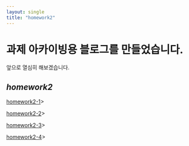 ```yaml
---
layout: single
title: "homework2"
---
```


# 과제 아카이빙용 블로그를 만들었습니다.

앞으로 열심히 해보겠습니다.





  <h2 class="w3-wide"><i>homework2</i></h2>
    <p class="w3-justify"><a href="homework21.html">homework2-1</a>><p>
    <p class="w3-justify"><a href="homework22.html">homework2-2</a>><p>
    <p class="w3-justify"><a href="homework23.html">homework2-3</a>><p>
    <p class="w3-justify"><a href="homework24.html">homework2-4</a>><p>
